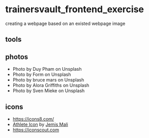 # trainersvault_frontend_exercise
creating a webpage based on an existed webpage image


## tools

## photos
- Photo by Duy Pham on Unsplash
- Photo by Form on Unsplash
- Photo by bruce mars on Unsplash
- Photo by Alora Griffiths on Unsplash
- Photo by Sven Mieke on Unsplash


## icons 
- https://icons8.com/
- <a href="https://iconscout.com/icon/athlete-runner-running-olympics-marathon-race-sprint" target="_blank">Athlete Icon</a> by <a href="https://iconscout.com/contributors/jemismali" target="_blank">Jemis Mali</a>
- https://iconscout.com